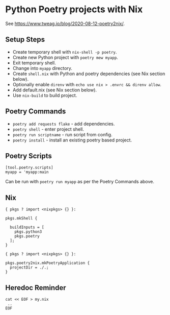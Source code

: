 Python Poetry projects with Nix
===============================

See https://www.tweag.io/blog/2020-08-12-poetry2nix/.

Setup Steps
-----------
- Create temporary shell with `nix-shell -p poetry`.
- Create new Python project with `poetry mew myapp`.
- Exit temporary shell.
- Change into `myapp` directory.
- Create `shell.nix` with Python and poetry dependencies (see Nix section below).
- Optionally enable `direnv` with `echo use nix > .envrc && direnv allow`. 
- Add default.nix (see Nix section below).
- Use `nix-build` to build project.

Poetry Commands
---------------
- `poetry add requests flake` - add dependencies.
- `poetry shell` - enter project shell.
- `poetry run scriptname` - run script from config.
- `poetry install` - install an existing poetry based project.

Poetry Scripts
--------------
```
[tool.poetry.scripts]
myapp = 'myapp:main
```

Can be run with `poetry run myapp` as per the Poetry Commands above.

Nix
---

```{shell.nix}
{ pkgs ? import <nixpkgs> {} }:

pkgs.mkShell {

  buildInputs = [
    pkgs.python3
    pkgs.poetry
  ];
}
```

```{default.nix}
{ pkgs ? import <nixpkgs> {} }:

pkgs.poetry2nix.mkPoetryApplication {
  projectDir = ./.;
}
```

Heredoc Reminder
----------------

```{.sh}
cat << EOF > my.nix
 ..
EOF
```

